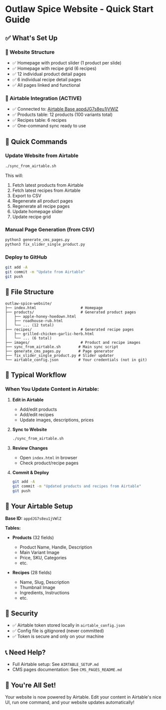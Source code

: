# Outlaw Spice Website - Quick Start Guide

## ✅ What's Set Up

### 🎨 Website Structure
- ✅ Homepage with product slider (1 product per slide)
- ✅ Homepage with recipe grid (6 recipes)
- ✅ 12 individual product detail pages
- ✅ 6 individual recipe detail pages
- ✅ All pages linked and functional

### 🔗 Airtable Integration (ACTIVE)
- ✅ Connected to: [Airtable Base appdJG7s8eu1jVWlZ](https://airtable.com/appdJG7s8eu1jVWlZ/shrBBQh4sqxexsjA0)
- ✅ Products table: 12 products (100 variants total)
- ✅ Recipes table: 6 recipes
- ✅ One-command sync ready to use

## 🚀 Quick Commands

### Update Website from Airtable
```bash
./sync_from_airtable.sh
```
This will:
1. Fetch latest products from Airtable
2. Fetch latest recipes from Airtable
3. Export to CSV
4. Regenerate all product pages
5. Regenerate all recipe pages
6. Update homepage slider
7. Update recipe grid

### Manual Page Generation (from CSV)
```bash
python3 generate_cms_pages.py
python3 fix_slider_single_product.py
```

### Deploy to GitHub
```bash
git add -A
git commit -m "Update from Airtable"
git push
```

## 📁 File Structure

```
outlaw-spice-website/
├── index.html                    # Homepage
├── products/                     # Generated product pages
│   ├── apple-honey-hoedown.html
│   ├── roadhouse-rub.html
│   └── ... (12 total)
├── recipes/                      # Generated recipe pages
│   ├── grilled-chicken-garlic-herb.html
│   └── ... (6 total)
├── images/                       # Product and recipe images
├── sync_from_airtable.sh        # Main sync script
├── generate_cms_pages.py        # Page generator
├── fix_slider_single_product.py # Slider updater
└── airtable_config.json         # Your credentials (not in git)
```

## 🔄 Typical Workflow

### When You Update Content in Airtable:

1. **Edit in Airtable**
   - Add/edit products
   - Add/edit recipes
   - Update images, descriptions, prices

2. **Sync to Website**
   ```bash
   ./sync_from_airtable.sh
   ```

3. **Review Changes**
   - Open `index.html` in browser
   - Check product/recipe pages

4. **Commit & Deploy**
   ```bash
   git add -A
   git commit -m "Updated products and recipes from Airtable"
   git push
   ```

## 🎯 Your Airtable Setup

**Base ID:** `appdJG7s8eu1jVWlZ`

**Tables:**
- **Products** (32 fields)
  - Product Name, Handle, Description
  - Main Variant Image
  - Price, SKU, Categories
  - etc.

- **Recipes** (28 fields)  
  - Name, Slug, Description
  - Thumbnail Image
  - Ingredients, Instructions
  - etc.

## 🔐 Security

- ✅ Airtable token stored locally in `airtable_config.json`
- ✅ Config file is gitignored (never committed)
- ✅ Token is secure and only on your machine

## 📞 Need Help?

- Full Airtable setup: See `AIRTABLE_SETUP.md`
- CMS pages documentation: See `CMS_PAGES_README.md`

## 🎉 You're All Set!

Your website is now powered by Airtable. Edit your content in Airtable's nice UI, run one command, and your website updates automatically!

